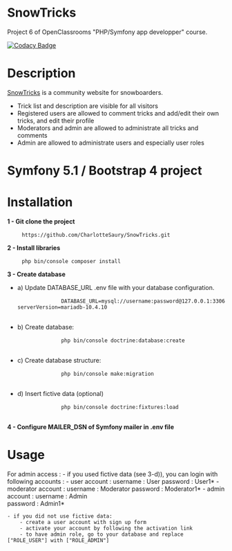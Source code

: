 # SnowTricks
Project 6 of OpenClassrooms "PHP/Symfony app developper" course.

[![Codacy Badge](https://app.codacy.com/project/badge/Grade/4ae380e294b249b8acd8647b8926452c)](https://www.codacy.com/manual/CharlotteSaury/SnowTricks?utm_source=github.com&amp;utm_medium=referral&amp;utm_content=CharlotteSaury/SnowTricks&amp;utm_campaign=Badge_Grade)

# Description

<a href="#">SnowTricks</a> is a community website for snowboarders.
- Trick list and description are visible for all visitors
- Registered users are allowed to comment tricks and add/edit their own tricks, and edit their profile
- Moderators and admin are allowed to administrate all tricks and comments
- Admin are allowed to administrate users and especially user roles

# Symfony 5.1 / Bootstrap 4 project

# Installation

<p><strong>1 - Git clone the project</strong></p>
<pre>
    <code>https://github.com/CharlotteSaury/SnowTricks.git</code>
</pre>

<p><strong>2 - Install libraries</strong></p>
<pre>
    <code>php bin/console composer install</code>
</pre>

<p><strong>3 - Create database</strong></p>
<ul>
    <li>a) Update DATABASE_URL .env file with your database configuration.
        <pre>
            <code>DATABASE_URL=mysql://username:password@127.0.0.1:3306/snowtricks_dev?serverVersion=mariadb-10.4.10</code>
        </pre>
    </li>
    <li>b) Create database: 
        <pre>
            <code>php bin/console doctrine:database:create</code>
        </pre>
    </li>
    <li>c) Create database structure:
        <pre>
            <code>php bin/console make:migration</code>
        </pre>
    </li>
    <li>d) Insert fictive data (optional)
        <pre>
            <code>php bin/console doctrine:fixtures:load</code>
        </pre>
    </li>
</ul>

<p><strong>4 - Configure MAILER_DSN of Symfony mailer in .env file</strong></p>

# Usage

For admin access : 
    - if you used fictive data (see 3-d)), you can login with following accounts :
        - user account :
            username : User
            password : User1*
        - moderator account :
            username : Moderator
            password : Moderator1*
        - admin account :
            username : Admin   
            password : Admin1*
        
    - if you did not use fictive data:
        - create a user account with sign up form
        - activate your account by following the activation link
        - to have admin role, go to your database and replace ["ROLE_USER"] with ["ROLE_ADMIN"]



